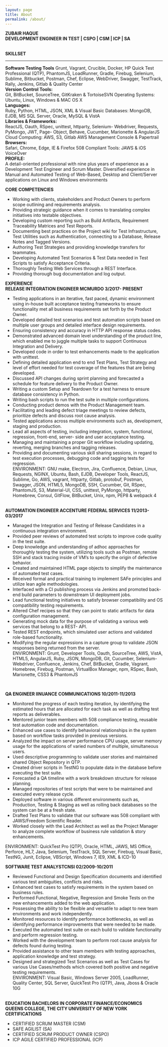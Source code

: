 ```yaml
---
layout: page
title: About
permalink: /about/
---
```


<amp-img width="83.33" height="57.33" layout="responsive" src="http://insights.dice.com/wp-content/uploads/2014/07/C-Programming.jpg"></amp-img>

<b>ZUBAIR HAQUE<br>
DEVELOPMENT ENGINEER IN TEST | CSPO | CSM | ICP | SA</b><br><br>

<b>SKILLSET</b>
<hr>
<b>Software Testing Tools</b>
Grunt, Vagrant, Crucible, Docker, HP Quick Test Professional (QTP), PhantomJS, LoadRunner, Gradle, Firebug, Selenium, Sublime, Bitbucket, Postman, Chef, Eclipse, WebDriver, Swagger, TestTrack, Rally, Jenkins, Gitlab & Quality Center<br>
<b>Version Control Tools:</b><br>
Git, BitBucket, SourceTree, GitKraken & TortoiseSVN Operating Systems: Ubuntu, Linux, Windows
& MAC OS X<br>
<b>Languages:</b><br>
Ruby, Python, HTML, JSON, XML & Visual Basic Databases:
MongoDB, EJDB, MS SQL Server, Oracle, MySQL & VistA<br>
<b>Libraries & Frameworks:</b><br>
ReactJS, Oauth, RSpec, unittest, httparty, Selenium- Webdriver, Requests, PyMongo, JWT, Page- Object, Behave, Cucumber, Marionette & AngularJS Cloud Computing:
AWS, S3, Gitlab
AWS Management Console & Papertrail<br>
<b>Browsers:</b><br>
Safari, Chrome, Edge, IE & Firefox
508 Compliant Tools: JAWS & iOS VoiceOver<br>
<b>PROFILE:</b><br>
A detail-oriented professional with nine plus years of experience as a Development Test Engineer and Scrum Master. Diversified experience in Manual and Automated Testing of Web-Based, Desktop and Client/Server applications on Linux and Windows environments<br>

<b>CORE COMPETENCIES</b>
<ul>
<li>Working with clients, stakeholders and Product Owners to perform scope outlining and requirements analysis.</li>
<li>Providing strategic guidance when it comes to translating complex initiatives into testable objectives.</li>
<li>Developing custom reporting such as Build Artifacts, Requirement Traceability Matrices and Test Reports.
</li>
<li>Documenting best practices on the Project wiki for Test Infrastructure, Test Utilities such as Authentication, connecting to a Database, Release Notes and Tagged Versions.</li>
<li>Authoring Test Strategies and providing knowledge transfers for teammates.</li>
<li>Developing Automated Test Scenarios & Test Data needed in Test Scripts to satisfy Acceptance Criteria.</li>
<li>Thoroughly Testing Web Services through a REST Interface.</li>
<li>Providing thorough bug documentation and log output.</li>
</ul>
<b>EXPERIENCE<br>
RELEASE INTEGRATION ENGINEER MCMURDO 3/2017- PRESENT</b>
<ul>
<li>Testing applications in an iterative, fast paced, dynamic environment using in-house built acceptance testing frameworks to ensure functionality met all business requirements set forth by the Product Owner.</li>
<li>Developed detailed test scenarios and test automation scripts based on multiple user groups and detailed interface design requirements.
<li>Ensuring consistency and accuracy in HTTP API response status codes.</li>
<li>Demonstrated advanced domain level understanding of the product line, which enabled me to juggle multiple tasks to support Continuous Integration and Delivery.</li>
<li>Developed code in order to test enhancements made to the application with unittest.</li>
<li>Defining detailed application end to end Test Plans, Test Strategy and level of effort needed for test coverage of the features that are being developed.</li>
<li>Discussed API changes during sprint planning and forecasted a schedule for feature delivery to the Product Owner.</li>
<li>Writing a custom Setup and Teardown for a test harness to ensure database consistency in Python.</li>
<li>Writing bash scripts to run the test suite in multiple configurations.</li>
<li>Conducting product demos with the Product Management team.</li>
<li>Facilitating and leading defect triage meetings to review defects, prioritize defects and discuss root
cause analysis.</li>
<li>Tested applications across multiple environments such as, development, staging and production.</li>
<li>
Lead all aspects of testing, including integration, system, functional, regression, front-end, server-
side and user acceptance testing.</li>
<li>
Managing and maintaining a proper Git workflow including updating, reverting, merging branches
and tagging releases.</li>
<li>Providing and documenting various skill sharing sessions, in regard to test execution processes,
debugging code and tagging tests for regression.</li>
ENVIRONMENT: GNU make, Electron, Jira, Confluence, Debian, Linux, Requests, NGINX, Ubuntu, Bash, EJDB, Developer Tools, ReactJS, Sublime, Go, AWS, vagrant, httparty, Gitlab, protobuf, Postman, Swagger, JSON, HTML5, MongoDB, SSH, Cucumber, Git, RSpec, PhantomJS, S3, Material-UI, CSS, unittest, PyMongo, httparty, Homebrew, Consul, GitFlow, BitBucket, Unix, npm, PEP8 & webpack 4
</ul>

<br>
<b>AUTOMATION ENGINEER ACCENTURE FEDERAL SERVICES 11/2013-03/2017</b><br>
<ul>
<li>
Managed the Integration and Testing of Release Candidates in a continuous integration environment.</li>
<li>Provided peer reviews of automated test scripts to improve code quality in the test suite.</li>
<li>Deep knowledge and understanding of adhoc approaches for thoroughly testing the system,
utilizing tools such as Postman, remote SSH and stack tracing inside of VM’s to specify the origin of
defective behavior.</li>
<li>Created and maintained HTML page objects to simplify the maintenance of automated test cases.</li>
<li>Received formal and practical training to implement SAFe principles and utilize lean agile
methodologies.</li>
<li>Interfaced with a CI publishing process via Jenkins and promoted back-end build parameters to
downstream UI deployment jobs.</li>
<li>Lead functional testing initiatives to satisfy browser compatibility and OS compatibility testing
requirements.</li>
<li>Altered Chef recipes so that they can point to static artifacts for data configuration management.</li>
<li>Generating mock data for the purpose of validating a various web services that belong to a REST-
API.</li>
<li>Tested REST endpoints, which simulated user actions and validated role-based functionality.</li>
<li>
Modifying the regular expressions in a capture group to validate JSON responses being returned
from the server.</li>
ENVIRONMENT: Grunt, Developer Tools, Oauth, SourceTree, AWS, VistA, HTML5, AngularJS, Ruby, JSON, MongoDB, Git, Cucumber, Selenium-Webdriver, Confluence, Jenkins, Chef, BitBucket, Gradle, Vagrant, Homebrew, Firebug, Postman, VirtualBox Manager, npm, RSpec, Bash, Marionette, CSS3 & PhantomJS
</ul><br>

<b>QA ENGINEER IINUANCE COMMUNICATIONS 10/2011-11/2013</b><br>
<ul>
<li>Monitored the progress of each testing iteration, by identifying the estimated hours that are allocated for each task as well as drafting test reports as deliverables.</li>
<li>Mentored junior team members with 508 compliance testing, reusable test automation code and documentation.</li>
<li>Enhanced use cases to identify behavioral relationships in the system based on workflow tasks provided in previous versions.</li>
<li>Analyzed the impact on server performance CPU usage, server memory usage for the applications of varied numbers of multiple, simultaneous users.</li>
<li>Used descriptive programming to validate user stories and maintained shared Object Repository in QTP.</li>
<li>Created driver scripts in TestNG to populate data in the database before executing the test suite.</li>
<li>Forecasted a QA timeline with a work breakdown structure for release planning.</li>
<li>Managed repositories of test scripts that were to be maintained and executed every release cycle.</li>
<li>Deployed software in various different environments such as, Production, Testing & Staging as well
as rolling back databases so the system can be at a fresh state.</li>
<li>Drafted Test Plans to validate that our software was 508 compliant with JAWS/Freedom Scientific
Reader.</li>
<li>Worked closely with the Lead Architect as well as the Project Manager to analyze complete
workflow of business rule validation & story enhancements.</li>
</ul>
ENVIRONMENT: QuickTest Pro (QTP), Oracle, HTML, JAWS, MS Office, Perforce, HL7, Java, Selenium, TestTrack, SQL Server, Firebug, Visual Basic, TestNG, Junit, Eclipse, VBScript, Windows 7, IE9, XML & ICD-10<br>

<b>SOFTWARE TEST ANALYSTCNSI 02/2009-10/2011</b>
<ul>
<li>Reviewed Functional and Design Specification documents and identified various test ambiguities, conflicts and risks.</li>
<li>Enhanced test cases to satisfy requirements in the system based on business rules.</li>
<li>Performed Functional, Negative, Regression and Smoke Tests on the new enhancements added to
the web application.</li>
<li>Possessing the ability to be flexible and versatile to adapt to new team environments and work
independently.</li>
<li>Monitored resources to identify performance bottlenecks, as well as identifying performance
improvements that were needed to be made.</li>
<li>Executed the automated test suite on each build to validate functionality and perform regression
testing.</li>
<li>Worked with the development team to perform root cause analysis for defects found during testing.</li>
<li>Provided assistance to other team members with testing approaches, application knowledge and
test strategy.</li>
<li>Designed and strategized Test Scenarios as well as Test Cases for various Use Cases/methods which
covered both positive and negative testing requirements.</li>
ENVIRONMENT: Visual Basic, Windows Server 2005, LoadRunner, Quality Center, SQL Server, QuickTest Pro (QTP), Java, Jboss & Oracle 10G
</ul><br>
<b>EDUCATION
BACHELORS IN CORPORATE FINANCE/ECONOMICS <br>QUEENS COLLEGE, THE CITY UNIVERSITY OF NEW YORK</b>
<b>CERTIFICATIONS</b>
<ul>
<li>CERTIFIED SCRUM MASTER (CSM)</li>
<li>SAFE AGILIST (SA)</li>
<li>CERTIFIED SCRUM PRODUCT OWNER (CSPO)</li>
<li>ICP AGILE CERTIFIED PROFESSIONAL (ICP)</li>
</ul>
